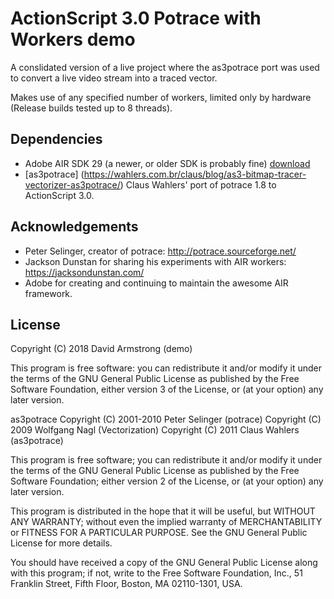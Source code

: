 # ActionScript 3.0 Potrace with Workers demo

A conslidated version of a live project where the as3potrace port was used to convert a live video stream into a traced vector.

Makes use of any specified number of workers, limited only by hardware (Release builds tested up to 8 threads).

	
Dependencies
------------

* Adobe AIR SDK 29 (a newer, or older SDK is probably fine) [download](https://helpx.adobe.com/air/kb/archived-air-sdk-version.html)
* [as3potrace] (https://wahlers.com.br/claus/blog/as3-bitmap-tracer-vectorizer-as3potrace/) Claus Wahlers' port of potrace 1.8 to ActionScript 3.0.


Acknowledgements
----------------
* Peter Selinger, creator of potrace: http://potrace.sourceforge.net/
* Jackson Dunstan for sharing his experiments with AIR workers: https://jacksondunstan.com/
* Adobe for creating and continuing to maintain the awesome AIR framework.


License
-------
Copyright (C) 2018 David Armstrong (demo)

This program is free software: you can redistribute it and/or modify
it under the terms of the GNU General Public License as published by
the Free Software Foundation, either version 3 of the License, or
(at your option) any later version.



as3potrace
Copyright (C) 2001-2010 Peter Selinger (potrace)
Copyright (C) 2009 Wolfgang Nagl (Vectorization)
Copyright (C) 2011 Claus Wahlers (as3potrace)

This program is free software; you can redistribute it and/or
modify it under the terms of the GNU General Public License
as published by the Free Software Foundation; either version 2
of the License, or (at your option) any later version.

This program is distributed in the hope that it will be useful,
but WITHOUT ANY WARRANTY; without even the implied warranty of
MERCHANTABILITY or FITNESS FOR A PARTICULAR PURPOSE.  See the
GNU General Public License for more details.

You should have received a copy of the GNU General Public License
along with this program; if not, write to the Free Software
Foundation, Inc., 51 Franklin Street, Fifth Floor, Boston, MA
02110-1301, USA.